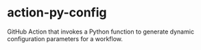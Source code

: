 # action-py-config
GitHub Action that invokes a Python function to generate dynamic configuration parameters for a workflow.
